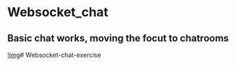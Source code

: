 # Websocket_chat

## Basic chat works, moving the focut to chatrooms
[!img](/tests.png)# Websocket-chat-exercise
